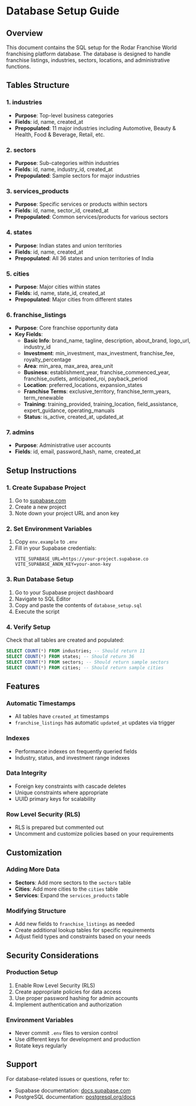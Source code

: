 # Database Setup Guide

## Overview
This document contains the SQL setup for the Rodar Franchise World franchising platform database. The database is designed to handle franchise listings, industries, sectors, locations, and administrative functions.

## Tables Structure

### 1. industries
- **Purpose**: Top-level business categories
- **Fields**: id, name, created_at
- **Prepopulated**: 11 major industries including Automotive, Beauty & Health, Food & Beverage, Retail, etc.

### 2. sectors
- **Purpose**: Sub-categories within industries
- **Fields**: id, name, industry_id, created_at
- **Prepopulated**: Sample sectors for major industries

### 3. services_products
- **Purpose**: Specific services or products within sectors
- **Fields**: id, name, sector_id, created_at
- **Prepopulated**: Common services/products for various sectors

### 4. states
- **Purpose**: Indian states and union territories
- **Fields**: id, name, created_at
- **Prepopulated**: All 36 states and union territories of India

### 5. cities
- **Purpose**: Major cities within states
- **Fields**: id, name, state_id, created_at
- **Prepopulated**: Major cities from different states

### 6. franchise_listings
- **Purpose**: Core franchise opportunity data
- **Key Fields**:
  - **Basic Info**: brand_name, tagline, description, about_brand, logo_url, industry_id
  - **Investment**: min_investment, max_investment, franchise_fee, royalty_percentage
  - **Area**: min_area, max_area, area_unit
  - **Business**: establishment_year, franchise_commenced_year, franchise_outlets, anticipated_roi, payback_period
  - **Location**: preferred_locations, expansion_states
  - **Franchise Terms**: exclusive_territory, franchise_term_years, term_renewable
  - **Training**: training_provided, training_location, field_assistance, expert_guidance, operating_manuals
  - **Status**: is_active, created_at, updated_at

### 7. admins
- **Purpose**: Administrative user accounts
- **Fields**: id, email, password_hash, name, created_at

## Setup Instructions

### 1. Create Supabase Project
1. Go to [supabase.com](https://supabase.com)
2. Create a new project
3. Note down your project URL and anon key

### 2. Set Environment Variables
1. Copy `env.example` to `.env`
2. Fill in your Supabase credentials:
   ```
   VITE_SUPABASE_URL=https://your-project.supabase.co
   VITE_SUPABASE_ANON_KEY=your-anon-key
   ```

### 3. Run Database Setup
1. Go to your Supabase project dashboard
2. Navigate to SQL Editor
3. Copy and paste the contents of `database_setup.sql`
4. Execute the script

### 4. Verify Setup
Check that all tables are created and populated:
```sql
SELECT COUNT(*) FROM industries; -- Should return 11
SELECT COUNT(*) FROM states; -- Should return 36
SELECT COUNT(*) FROM sectors; -- Should return sample sectors
SELECT COUNT(*) FROM cities; -- Should return sample cities
```

## Features

### Automatic Timestamps
- All tables have `created_at` timestamps
- `franchise_listings` has automatic `updated_at` updates via trigger

### Indexes
- Performance indexes on frequently queried fields
- Industry, status, and investment range indexes

### Data Integrity
- Foreign key constraints with cascade deletes
- Unique constraints where appropriate
- UUID primary keys for scalability

### Row Level Security (RLS)
- RLS is prepared but commented out
- Uncomment and customize policies based on your requirements

## Customization

### Adding More Data
- **Sectors**: Add more sectors to the `sectors` table
- **Cities**: Add more cities to the `cities` table
- **Services**: Expand the `services_products` table

### Modifying Structure
- Add new fields to `franchise_listings` as needed
- Create additional lookup tables for specific requirements
- Adjust field types and constraints based on your needs

## Security Considerations

### Production Setup
1. Enable Row Level Security (RLS)
2. Create appropriate policies for data access
3. Use proper password hashing for admin accounts
4. Implement authentication and authorization

### Environment Variables
- Never commit `.env` files to version control
- Use different keys for development and production
- Rotate keys regularly

## Support
For database-related issues or questions, refer to:
- Supabase documentation: [docs.supabase.com](https://docs.supabase.com)
- PostgreSQL documentation: [postgresql.org/docs](https://postgresql.org/docs)
